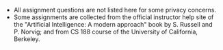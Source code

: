  * All assignment questions are not listed here for some privacy concerns.
 * Some assignments are collected from the official instructor help site of the "Artificial Intelligence: A modern approach" book by S. Russell and P. Norvig; and from CS 188 course of the University of California, Berkeley.
